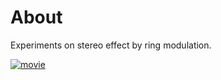 # About

Experiments on stereo effect by ring modulation.

[![movie](https://img.youtube.com/vi/M0k9jTJoJXw/0.jpg)](https://www.youtube.com/watch?v=M0k9jTJoJXw)